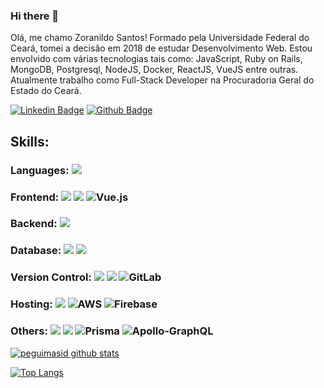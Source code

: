 ### Hi there 👋

Olá, me chamo Zoranildo Santos! Formado pela Universidade Federal do Ceará, tomei a decisão em 2018 de estudar Desenvolvimento Web. Estou envolvido com várias tecnologias tais como: JavaScript, Ruby on Rails, MongoDB, Postgresql, NodeJS, Docker, ReactJS, VueJS entre outras. Atualmente trabalho como Full-Stack Developer na Procuradoria Geral do Estado do Ceará.

[![Linkedin Badge](https://img.shields.io/badge/-LinkedIn-blue?style=flat-square&logo=Linkedin&logoColor=white&link=https://www.linkedin.com/in/zoranildosantos)](https://www.linkedin.com/in/zoranildosantos)
[![Github Badge](https://img.shields.io/badge/-Github-000?style=flat-square&logo=Github&logoColor=white&link=https://github.com/zorasantos)](https://github.com/zorasantos)


## Skills:

### Languages: <img src="https://img.shields.io/badge/javascript%20-%23323330.svg?&style=for-the-badge&logo=javascript&logoColor=%23F7DF1E"/>

### Frontend: <img src="https://img.shields.io/badge/react%20-%2320232a.svg?&style=for-the-badge&logo=react&logoColor=%2361DAFB"/> <img src="https://img.shields.io/badge/Next.js%20-000000?style=for-the-badge&logo=next.js&logoColor=white" /> ![Vue.js](https://img.shields.io/badge/vuejs-%2335495e.svg?style=for-the-badge&logo=vuedotjs&logoColor=%234FC08D)

### Backend: <img src="https://img.shields.io/badge/node.js%20-%2343853D.svg?&style=for-the-badge&logo=node.js&logoColor=white"/>

### Database: <img src ="https://img.shields.io/badge/postgres-%23316192.svg?&style=for-the-badge&logo=postgresql&logoColor=white"/> <img src ="https://img.shields.io/badge/MongoDB-%234ea94b.svg?&style=for-the-badge&logo=mongodb&logoColor=white"/>

### Version Control: <img src="https://img.shields.io/badge/git%20-F05032.svg?&style=for-the-badge&logo=git&logoColor=white"/> <img src="https://img.shields.io/badge/github%20-%23121011.svg?&style=for-the-badge&logo=github&logoColor=white"/> ![GitLab](https://img.shields.io/badge/gitlab-%23181717.svg?style=for-the-badge&logo=gitlab&logoColor=white)

### Hosting: <img src="https://img.shields.io/badge/heroku%20-%23430098.svg?&style=for-the-badge&logo=heroku&logoColor=white"/> ![AWS](https://img.shields.io/badge/AWS-%23FF9900.svg?style=for-the-badge&logo=amazon-aws&logoColor=white) ![Firebase](https://img.shields.io/badge/firebase-%23039BE5.svg?style=for-the-badge&logo=firebase)

### Others: <img src="https://img.shields.io/badge/docker%20-%230db7ed.svg?&style=for-the-badge&logo=docker&logoColor=white"/> <img src="https://img.shields.io/badge/GraphQL%20-e535ab.svg?&style=for-the-badge&logo=graphql&logoColor=white"/> ![Prisma](https://img.shields.io/badge/Prisma-3982CE?style=for-the-badge&logo=Prisma&logoColor=white) ![Apollo-GraphQL](https://img.shields.io/badge/-ApolloGraphQL-311C87?style=for-the-badge&logo=apollo-graphql)

[![peguimasid github stats](https://github-readme-stats.vercel.app/api?username=zorasantos&show_icons=true&title_color=fff&icon_color=37aaff&text_color=f8f8f2&bg_color=171c24&count_private=true)](https://github.com/zorasantos)

[![Top Langs](https://github-readme-stats.vercel.app/api/top-langs/?username=zorasantos&layout=compact&title_color=fff&text_color=f8f8f2&hide=java&bg_color=171c24)](https://github.com/zorasantos)
